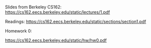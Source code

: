Slides from Berkeley CS162:
https://cs162.eecs.berkeley.edu/static/lectures/1.pdf

Readings:
https://cs162.eecs.berkeley.edu/static/sections/section1.pdf

Homework 0:

https://cs162.eecs.berkeley.edu/static/hw/hw0.pdf

